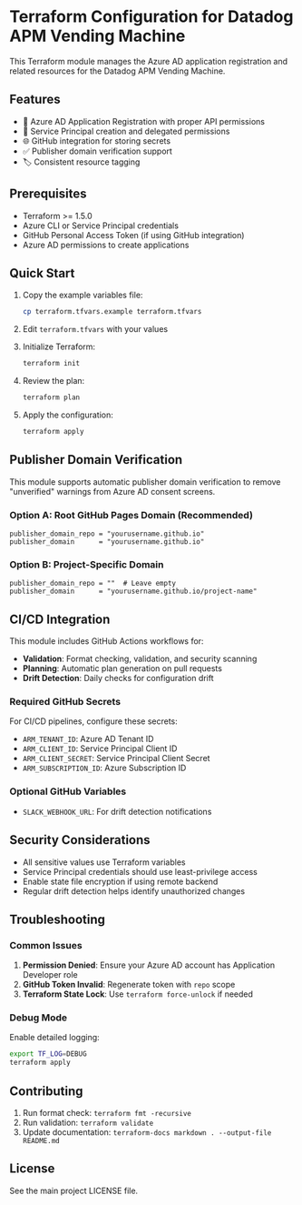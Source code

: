 # Terraform Configuration for Datadog APM Vending Machine

This Terraform module manages the Azure AD application registration and related resources for the Datadog APM Vending Machine.

## Features

- 🔐 Azure AD Application Registration with proper API permissions
- 🔑 Service Principal creation and delegated permissions
- 🌐 GitHub integration for storing secrets
- ✅ Publisher domain verification support
- 🏷️ Consistent resource tagging

## Prerequisites

- Terraform >= 1.5.0
- Azure CLI or Service Principal credentials
- GitHub Personal Access Token (if using GitHub integration)
- Azure AD permissions to create applications

## Quick Start

1. Copy the example variables file:
   ```bash
   cp terraform.tfvars.example terraform.tfvars
   ```

2. Edit `terraform.tfvars` with your values

3. Initialize Terraform:
   ```bash
   terraform init
   ```

4. Review the plan:
   ```bash
   terraform plan
   ```

5. Apply the configuration:
   ```bash
   terraform apply
   ```

## Publisher Domain Verification

This module supports automatic publisher domain verification to remove "unverified" warnings from Azure AD consent screens.

### Option A: Root GitHub Pages Domain (Recommended)
```hcl
publisher_domain_repo = "yourusername.github.io"
publisher_domain      = "yourusername.github.io"
```

### Option B: Project-Specific Domain
```hcl
publisher_domain_repo = ""  # Leave empty
publisher_domain      = "yourusername.github.io/project-name"
```

<!-- BEGIN_TF_DOCS -->
<!-- This section will be automatically populated by terraform-docs -->

<!-- END_TF_DOCS -->

## CI/CD Integration

This module includes GitHub Actions workflows for:

- **Validation**: Format checking, validation, and security scanning
- **Planning**: Automatic plan generation on pull requests
- **Drift Detection**: Daily checks for configuration drift

### Required GitHub Secrets

For CI/CD pipelines, configure these secrets:

- `ARM_TENANT_ID`: Azure AD Tenant ID
- `ARM_CLIENT_ID`: Service Principal Client ID
- `ARM_CLIENT_SECRET`: Service Principal Client Secret
- `ARM_SUBSCRIPTION_ID`: Azure Subscription ID

### Optional GitHub Variables

- `SLACK_WEBHOOK_URL`: For drift detection notifications

## Security Considerations

- All sensitive values use Terraform variables
- Service Principal credentials should use least-privilege access
- Enable state file encryption if using remote backend
- Regular drift detection helps identify unauthorized changes

## Troubleshooting

### Common Issues

1. **Permission Denied**: Ensure your Azure AD account has Application Developer role
2. **GitHub Token Invalid**: Regenerate token with `repo` scope
3. **Terraform State Lock**: Use `terraform force-unlock` if needed

### Debug Mode

Enable detailed logging:
```bash
export TF_LOG=DEBUG
terraform apply
```

## Contributing

1. Run format check: `terraform fmt -recursive`
2. Run validation: `terraform validate`
3. Update documentation: `terraform-docs markdown . --output-file README.md`

## License

See the main project LICENSE file.
